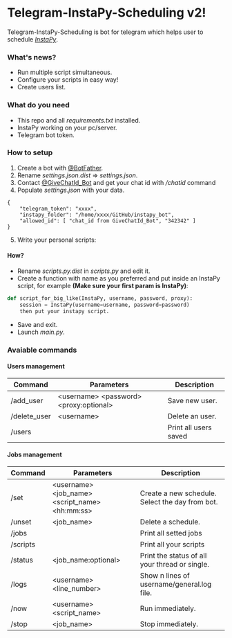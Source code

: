 # Telegram-InstaPy-Scheduling v2!
Telegram-InstaPy-Scheduling is bot for telegram which helps user to schedule [*InstaPy*](https://github.com/timgrossmann/InstaPy).

### What's news?
- Run multiple script simultaneous.
- Configure your scripts in easy way!
- Create users list.

### What do you need
- This repo and all _requirements.txt_ installed.
- InstaPy working on your pc/server.
- Telegram bot token.

### How to setup
1. Create a bot with [@BotFather](https://telegram.me/BotFather).
2. Rename *settings.json.dist* => *settings.json*.
3. Contact [@GiveChatId_Bot](https://telegram.me/GiveChatId_Bot) and get your chat id with */chatid* command
4. Populate *settings.json* with your data. 
```
{
    "telegram_token": "xxxx",
    "instapy_folder": "/home/xxxx/GitHub/instapy_bot",
    "allowed_id": [ "chat_id from GiveChatId_Bot", "342342" ]
}
```
5. Write your personal scripts:
#### How? 
- Rename *scripts.py.dist* in *scripts.py* and edit it.
- Create a function with name as you preferred and put inside an InstaPy script, for example **(Make sure your first param is InstaPy)**:
```python
def script_for_big_like(InstaPy, username, password, proxy):
    session = InstaPy(username=username, password=password)
    then put your instapy script.
```
- Save and exit.
- Launch *main.py*.

### Avaiable commands
#### Users management
| Command      | Parameters                                    | Description           |
|--------------|-----------------------------------------------|-----------------------|
| /add_user    | \<username\> \<password\> \<proxy:optional\>  | Save new user.        |
| /delete_user | \<username\>                                  | Delete an user.       |
| /users       |                                               | Print all users saved |

#### Jobs management
| Command  | Parameters                                             | Description                                      |
|----------|--------------------------------------------------------|--------------------------------------------------|
| /set     | \<username\> \<job_name\> \<script_name\> \<hh:mm:ss\> | Create a new schedule. Select the day from bot.  |
| /unset   | \<job_name\>                                           | Delete a schedule.                               |
| /jobs    |                                                        | Print all setted jobs                            |
| /scripts |                                                        | Print all your scripts                           |
| /status  | \<job_name:optional\>                                  | Print the status of all your thread or single.   |
| /logs    | \<username\> \<line_number\>                           | Show n lines of username/general.log file.       |
| /now     | \<username\> \<script_name\>                           | Run immediately.                                 |
| /stop    | \<job_name\>                                           | Stop immediately.                                |


